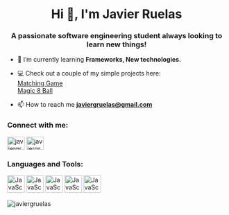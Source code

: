<base target="_blank">
<h1 align="center">Hi 👋, I'm Javier Ruelas</h1>
<h3 align="center">A passionate software engineering student always looking to learn new things!</h3>

- 🌱 I’m currently learning **Frameworks, New technologies.**
- 💻 Check out a couple of my simple projects here:
     <br>
     <a href="https://javiergruelas.github.io/MatchingGame/" target="_blank"> Matching Game </a>
     <br>
     <a href="https://javiergruelas.github.io/Magic8Ball/" target="_blank"> Magic 8 Ball </a>
     

- 📫 How to reach me **javiergruelas@gmail.com**

<h3 align="left">Connect with me:</h3>
<p align="left">
<a href="https://twitter.com/javiergruelas" target="blank"><img align="center" src="https://raw.githubusercontent.com/rahuldkjain/github-profile-readme-generator/master/src/images/icons/Social/twitter.svg" alt="javiergruelas" height="30" width="40" /></a>
<a href="https://linkedin.com/in/javiergruelas" target="blank"><img align="center" src="https://raw.githubusercontent.com/rahuldkjain/github-profile-readme-generator/master/src/images/icons/Social/linked-in-alt.svg" alt="javiergruelas" height="30" width="40" /></a>
</p>

<h3 align="left">Languages and Tools:</h3>
<p align="left"><img src="https://cdn.worldvectorlogo.com/logos/javascript-1.svg" alt="JavaScript" width="40" height="40"/> <img src="https://cdn.worldvectorlogo.com/logos/html-1.svg" alt="JavaScript" width="40" height="40"/> <img src="https://cdn.worldvectorlogo.com/logos/css-3.svg" alt="JavaScript" width="40" height="40"/> <img src="https://cdn.worldvectorlogo.com/logos/java.svg" alt="JavaScript" width="40" height="40"/> <img src="https://cdn.worldvectorlogo.com/logos/html-1.svg" alt="JavaScript" width="40" height="40"/></p>

<p><img align="center" src="https://github-readme-stats.vercel.app/api/top-langs?username=javiergruelas&show_icons=true&locale=en&layout=compact" alt="javiergruelas" /></p>
